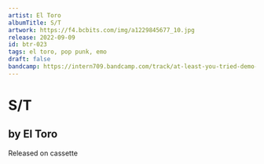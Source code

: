 ```yaml
---
artist: El Toro
albumTitle: S/T
artwork: https://f4.bcbits.com/img/a1229845677_10.jpg
release: 2022-09-09
id: btr-023
tags: el toro, pop punk, emo
draft: false
bandcamp: https://intern709.bandcamp.com/track/at-least-you-tried-demo-2015
---
```


# S/T

## by El Toro

Released on cassette
